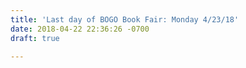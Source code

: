 ```yaml
---
title: 'Last day of BOGO Book Fair: Monday 4/23/18'
date: 2018-04-22 22:36:26 -0700
draft: true

---
```

